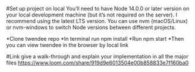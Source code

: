 #Set up project on local
You’ll need to have Node 14.0.0 or later version on your local development machine (but it’s not required on the server). I recommend using the latest LTS version. You can use nvm (macOS/Linux) or nvm-windows to switch Node versions between different projects.

*Clone twendee repo
*In terminal run npm install
*Run npm start
*Then you can view twendee in the browser by local link

#Link give a walk-through and explain your implementation in all the major files 
https://www.loom.com/share/919d9e6013504e00b858833e7f160ba0
